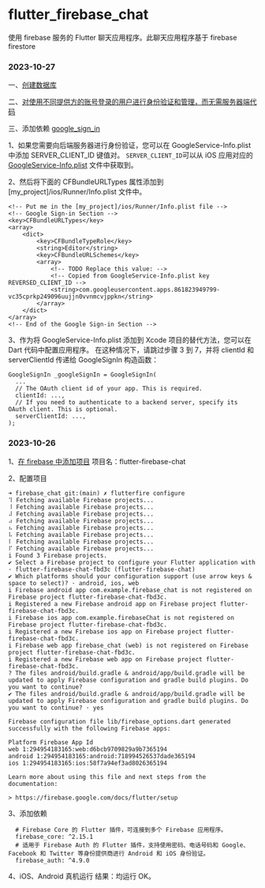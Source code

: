 # flutter_firebase_chat

使用 firebase 服务的 Flutter 聊天应用程序。此聊天应用程序基于 firebase firestore

### 2023-10-27

一、[创建数据库](https://console.firebase.google.com/project/flutter-firebase-chat-fbd3c/firestore)

二、[对使用不同提供方的账号登录的用户进行身份验证和管理，而无需服务器端代码](https://console.firebase.google.com/project/flutter-firebase-chat-fbd3c/authentication/providers)

三、添加依赖 [google_sign_in](https://pub-web.flutter-io.cn/packages/google_sign_in)

1、如果您需要向后端服务器进行身份验证，您可以在 GoogleService-Info.plist 中添加 SERVER_CLIENT_ID 键值对。
`SERVER_CLIENT_ID`可以从 iOS 应用对应的[GoogleService-Info.plist](https://console.firebase.google.com/project/flutter-firebase-chat-fbd3c/settings/general/ios:com.example.firebaseChat) 文件中获取到。

2、然后将下面的 CFBundleURLTypes 属性添加到 [my_project]/ios/Runner/Info.plist 文件中。

```
<!-- Put me in the [my_project]/ios/Runner/Info.plist file -->
<!-- Google Sign-in Section -->
<key>CFBundleURLTypes</key>
<array>
	<dict>
		<key>CFBundleTypeRole</key>
		<string>Editor</string>
		<key>CFBundleURLSchemes</key>
		<array>
			<!-- TODO Replace this value: -->
			<!-- Copied from GoogleService-Info.plist key REVERSED_CLIENT_ID -->
			<string>com.googleusercontent.apps.861823949799-vc35cprkp249096uujjn0vvnmcvjppkn</string>
		</array>
	</dict>
</array>
<!-- End of the Google Sign-in Section -->
```

3、作为将 GoogleService-Info.plist 添加到 Xcode 项目的替代方法，您可以在 Dart 代码中配置应用程序。 在这种情况下，请跳过步骤 3 到 7，并将 clientId 和 serverClientId 传递给 GoogleSignIn 构造函数：

```
GoogleSignIn _googleSignIn = GoogleSignIn(
  ...
  // The OAuth client id of your app. This is required.
  clientId: ...,
  // If you need to authenticate to a backend server, specify its OAuth client. This is optional.
  serverClientId: ...,
);
```

### 2023-10-26

1、[在 firebase 中添加项目](https://console.firebase.google.com/)
项目名：flutter-firebase-chat

2、配置项目

```
➜ firebase_chat git:(main) ✗ flutterfire configure
⠹ Fetching available Firebase projects...
⠸ Fetching available Firebase projects...
⠼ Fetching available Firebase projects...
⠴ Fetching available Firebase projects...
⠦ Fetching available Firebase projects...
⠧ Fetching available Firebase projects...
⠇ Fetching available Firebase projects...
⠏ Fetching available Firebase projects...
i Found 3 Firebase projects.
✔ Select a Firebase project to configure your Flutter application with · flutter-firebase-chat-fbd3c (flutter-firebase-chat)
✔ Which platforms should your configuration support (use arrow keys & space to select)? · android, ios, web
i Firebase android app com.example.firebase_chat is not registered on Firebase project flutter-firebase-chat-fbd3c.
i Registered a new Firebase android app on Firebase project flutter-firebase-chat-fbd3c.
i Firebase ios app com.example.firebaseChat is not registered on Firebase project flutter-firebase-chat-fbd3c.
i Registered a new Firebase ios app on Firebase project flutter-firebase-chat-fbd3c.
i Firebase web app firebase_chat (web) is not registered on Firebase project flutter-firebase-chat-fbd3c.
i Registered a new Firebase web app on Firebase project flutter-firebase-chat-fbd3c.
? The files android/build.gradle & android/app/build.gradle will be updated to apply Firebase configuration and gradle build plugins. Do you want to continue?
✔ The files android/build.gradle & android/app/build.gradle will be updated to apply Firebase configuration and gradle build plugins. Do you want to continue? · yes

Firebase configuration file lib/firebase_options.dart generated successfully with the following Firebase apps:

Platform Firebase App Id
web 1:294954183165:web:d6bcb9709829a9b7365194
android 1:294954183165:android:718994526537dade365194
ios 1:294954183165:ios:58f7a94ef3ad8026365194

Learn more about using this file and next steps from the documentation:

> https://firebase.google.com/docs/flutter/setup
```

3、添加依赖

```
  # Firebase Core 的 Flutter 插件，可连接到多个 Firebase 应用程序。
  firebase_core: ^2.15.1
  # 适用于 Firebase Auth 的 Flutter 插件，支持使用密码、电话号码和 Google、Facebook 和 Twitter 等身份提供商进行 Android 和 iOS 身份验证。
  firebase_auth: ^4.9.0
```

4、iOS、Android 真机运行
结果：均运行 OK。
